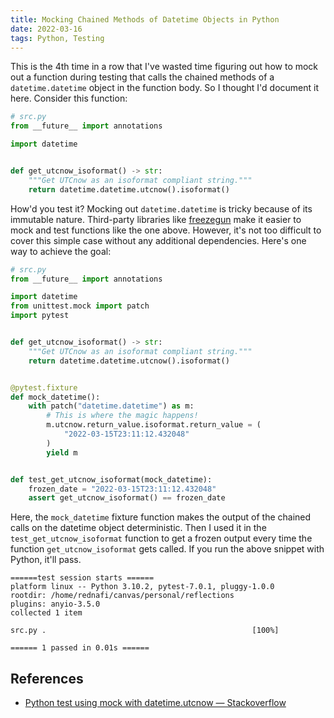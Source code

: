 ```yaml
---
title: Mocking Chained Methods of Datetime Objects in Python
date: 2022-03-16
tags: Python, Testing
---
```


This is the 4th time in a row that I've wasted time figuring out how to mock out a function during testing that calls the chained methods of a `datetime.datetime` object in the function body. So I thought I'd document it here. Consider this function:

```python
# src.py
from __future__ import annotations

import datetime


def get_utcnow_isoformat() -> str:
    """Get UTCnow as an isoformat compliant string."""
    return datetime.datetime.utcnow().isoformat()
```

How'd you test it? Mocking out `datetime.datetime` is tricky because of its immutable nature. Third-party libraries like [freezegun](https://github.com/spulec/freezegun) make it easier to mock and test functions like the one above. However, it's not too difficult to cover this simple case without any additional dependencies. Here's one way to achieve the goal:

```python
# src.py
from __future__ import annotations

import datetime
from unittest.mock import patch
import pytest


def get_utcnow_isoformat() -> str:
    """Get UTCnow as an isoformat compliant string."""
    return datetime.datetime.utcnow().isoformat()


@pytest.fixture
def mock_datetime():
    with patch("datetime.datetime") as m:
        # This is where the magic happens!
        m.utcnow.return_value.isoformat.return_value = (
            "2022-03-15T23:11:12.432048"
        )
        yield m


def test_get_utcnow_isoformat(mock_datetime):
    frozen_date = "2022-03-15T23:11:12.432048"
    assert get_utcnow_isoformat() == frozen_date
```

Here, the `mock_datetime` fixture function makes the output of the chained calls on the datetime object deterministic. Then I used it in the `test_get_utcnow_isoformat` function to get a frozen output every time the function `get_utcnow_isoformat` gets called. If you run the above snippet with Python, it'll pass.

```
======test session starts ======
platform linux -- Python 3.10.2, pytest-7.0.1, pluggy-1.0.0
rootdir: /home/rednafi/canvas/personal/reflections
plugins: anyio-3.5.0
collected 1 item

src.py .                                              [100%]

====== 1 passed in 0.01s ======
```


## References

* [Python test using mock with datetime.utcnow — Stackoverflow](https://stackoverflow.com/questions/57671585/python-test-using-mock-with-datetime-utcnow)

